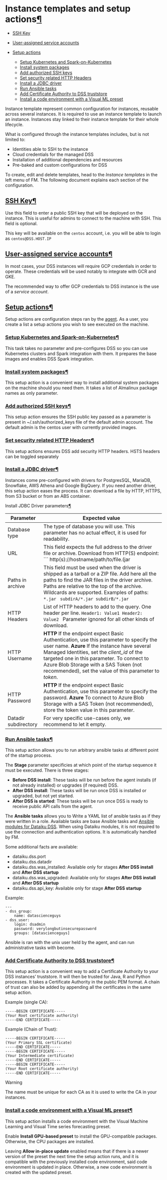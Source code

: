 Instance templates and setup actions[¶](#instance-templates-and-setup-actions "Permalink to this heading")
==========================================================================================================



* [SSH Key](#ssh-key)
* [User\-assigned service accounts](#user-assigned-service-accounts)
* [Setup actions](#setup-actions)


	+ [Setup Kubernetes and Spark\-on\-Kubernetes](#setup-kubernetes-and-spark-on-kubernetes)
	+ [Install system packages](#install-system-packages)
	+ [Add authorized SSH keys](#add-authorized-ssh-keys)
	+ [Set security related HTTP Headers](#set-security-related-http-headers)
	+ [Install a JDBC driver](#install-a-jdbc-driver)
	+ [Run Ansible tasks](#run-ansible-tasks)
	+ [Add Certificate Authority to DSS truststore](#add-certificate-authority-to-dss-truststore)
	+ [Install a code environment with a Visual ML preset](#install-a-code-environment-with-a-visual-ml-preset)



Instance template represent common configuration for instances, reusable across several instances. It is required to use an instance template to launch an instance. Instances stay linked to their instance template for their whole lifecycle.


What is configured through the instance templates includes, but is not limited to:


* Identities able to SSH to the instance
* Cloud credentials for the managed DSS
* Installation of additional dependencies and resources
* Pre\-baked and custom configurations for DSS


To create, edit and delete templates, head to the *Instance templates* in the left menu of FM. The following document explains each section of the configuration.



[SSH Key](#id2)[¶](#ssh-key "Permalink to this heading")
--------------------------------------------------------


Use this field to enter a public SSH key that will be deployed on the instance. This is useful for admins to connect to the machine with SSH. This field is optional.


This key will be available on the `centos` account, i.e. you will be able to login as `centos@DSS.HOST.IP`




[User\-assigned service accounts](#id3)[¶](#user-assigned-service-accounts "Permalink to this heading")
-------------------------------------------------------------------------------------------------------


In most cases, your DSS instances will require GCP credentials in order to operate. These credentials will be used notably to integrate with GCR and GKE.


The recommended way to offer GCP credentials to DSS instance is the use of a *service account*.




[Setup actions](#id4)[¶](#setup-actions "Permalink to this heading")
--------------------------------------------------------------------


Setup actions are configuration steps ran by the [agent](concepts.html#gcp-cloudstacks-concept-agent). As a user, you create a list a setup actions you wish to see executed on the machine.



### [Setup Kubernetes and Spark\-on\-Kubernetes](#id5)[¶](#setup-kubernetes-and-spark-on-kubernetes "Permalink to this heading")


This task takes no parameter and pre\-configures DSS so you can use Kubernetes clusters and Spark integration with them. It prepares
the base images and enables DSS Spark integration.




### [Install system packages](#id6)[¶](#install-system-packages "Permalink to this heading")


This setup action is a convenient way to install additional system packages on the machine should you need them. It takes a list of Almalinux package names as only parameter.




### [Add authorized SSH keys](#id7)[¶](#add-authorized-ssh-keys "Permalink to this heading")


This setup action ensures the SSH public key passed as a parameter is present in \~/.ssh/authorized\_keys file of the default admin account. The default admin is the centos
user with currently provided images.




### [Set security related HTTP Headers](#id8)[¶](#set-security-related-http-headers "Permalink to this heading")


This setup actions ensures DSS add security HTTP headers. HSTS headers can be toggled separately




### [Install a JDBC driver](#id9)[¶](#install-a-jdbc-driver "Permalink to this heading")


Instances come pre\-configured with drivers for PostgresSQL, MariaDB, Snowflake, AWS Athena and Google BigQuery. If you need another driver, this setup action eases the process. It can download a file by HTTP, HTTPS, from S3 bucket or from
an ABS container.




Install JDBC Driver parameters[¶](#id1 "Permalink to this table")




| Parameter | Expected value |
| --- | --- |
| Database type | The type of database you will use. This parameter has no actual effect, it is used for readability. |
| URL | This field expects the full address to the driver file or archive.  Download from HTTP(S) endpoint:   ``` http(s)://hostname/path/to/file.(jar|tar.gz|zip)  ```    Redirections are solved before download.  Download from a S3 bucket:   ``` s3://BUCKET_NAME/OBJECT_NAME  ```    Download from Azure Blob Storage:   ``` abs://STORAGE_ACCOUNT_NAME/CONTAINER_NAME/OBJECT_NAME  ```    Use a driver available on the machine:   ``` file://path/to/file.(jar|tar.gz|zip)  ``` |
| Paths in archive | This field must be used when the driver is shipped as a tarball or a ZIP file. Add here all the paths to find the JAR files in the driver archive. Paths are relative to the top of the archive. Wildcards are supported. Examples of paths:   ``` *.jar  ```    ``` subdirA/*.jar subdirB/*.jar  ``` |
| HTTP Headers | List of HTTP headers to add to the query. One header per line.  ``` Header1: Value1 Header2: Value2  ```   Parameter ignored for all other kinds of download. |
| HTTP Username | **HTTP**  If the endpoint expect Basic Authentication, use this parameter to specify the user name.  **Azure**  If the instance have several Managed Identities, set the *client\_id* of the targeted one in this parameter.  To connect to Azure Blob Storage with a SAS Token (not recommended), set the value of this parameter to *token*. |
| HTTP Password | **HTTP**  If the endpoint expect Basic Authentication, use this parameter to specify the password.  **Azure**  To connect to Azure Blob Storage with a SAS Token (not recommended), store the token value in this parameter. |
| Datadir subdirectory | For very specific use\-cases only, we recommend to let it empty. |




### [Run Ansible tasks](#id10)[¶](#run-ansible-tasks "Permalink to this heading")


This setup action allows you to run arbitrary ansible tasks at different point of the startup process.


The **Stage** parameter specificies at which point of the startup sequence it must be executed. There is three stages:


* **Before DSS install**: These tasks will be run before the agent installs (if not already installed) or upgrades (if required) DSS.
* **After DSS install**: These tasks will be run once DSS is installed or upgraded, but not yet started.
* **After DSS is started**: These tasks will be run once DSS is ready to receive public API calls from the agent.


The **Ansible tasks** allows you to Write a YAML list of ansible tasks as if they were written in a role. Available tasks are base Ansible
tasks and [Ansible modules for Dataiku DSS](https://github.com/dataiku/dataiku-ansible-modules). When using Dataiku modules, it is not
required to use the connection and authentication options. It is automatically handled by FM.


Some additional facts are available:


* dataiku.dss.port
* dataiku.dss.datadir
* dataiku.dss.was\_installed: Available only for stages **After DSS install** and **After DSS startup**
* dataiku.dss.was\_upgraded: Available only for stages **After DSS install** and **After DSS startup**
* dataiku.dss.api\_key: Available only for stage **After DSS startup**


Example:



```
---
- dss_group:
    name: datascienceguys
- dss_user:
    login: dsadmin
    password: verylongbutinsecurepassword
    groups: [datascienceguys]

```


Ansible is ran with the unix user held by the agent, and can run administrative tasks with become.




### [Add Certificate Authority to DSS truststore](#id11)[¶](#add-certificate-authority-to-dss-truststore "Permalink to this heading")


This setup action is a convenient way to add a Certificate Authority to your DSS instances’ truststore. It will then be trusted for Java, R and Python processes.
It takes a Certificate Authority in the public PEM format. A chain of trust can also be added by appending all the certificates in the same setup action.


Example (single CA):



```
-----BEGIN CERTIFICATE-----
(Your Root certificate authority)
-----END CERTIFICATE-----

```


Example (Chain of Trust):



```
-----BEGIN CERTIFICATE-----
(Your Primary SSL certificate)
-----END CERTIFICATE-----
-----BEGIN CERTIFICATE-----
(Your Intermediate certificate)
-----END CERTIFICATE-----
-----BEGIN CERTIFICATE-----
(Your Root certificate authority)
-----END CERTIFICATE-----

```



Warning


The name must be unique for each CA as it is used to write the CA in your instances.





### [Install a code environment with a Visual ML preset](#id12)[¶](#install-a-code-environment-with-a-visual-ml-preset "Permalink to this heading")


This setup action installs a code environment with the Visual Machine Learning and Visual Time series forecasting preset.


Enable **Install GPU\-based preset** to install the GPU\-compatible packages. Otherwise, the CPU packages are installed.


Leaving **Allow in\-place update** enabled means that if there is a newer version of the preset the next time the setup action runs, and it is compatible with the previously installed code environment, said code environment is updated in place. Otherwise, a new code environment is created with the updated preset.
